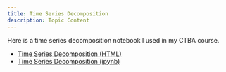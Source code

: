 ```yaml
---
title: Time Series Decomposition
description: Topic Content
---
```

Here is a time series decomposition notebook I used in my CTBA course.
- [Time Series Decomposition (HTML)](TimeSeriesDecompositionRevised.html)
- [Time Series Decomposition (ipynb)](TimeSeriesDecompositionRevised.ipynb)

